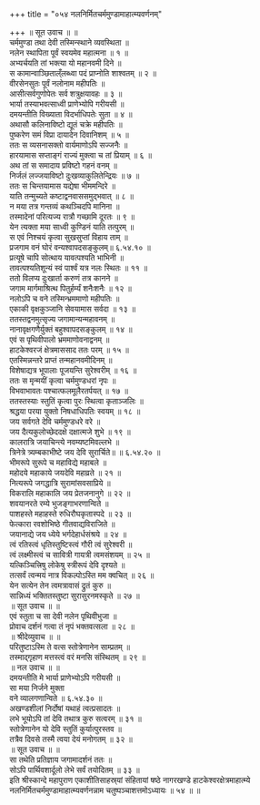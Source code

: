 +++
title = "०५४ नलनिर्मितचर्ममुण्डामाहात्म्यवर्णनम्"

+++
॥ सूत उवाच ॥ ॥  
चर्ममुण्डा तथा देवी तस्मिन्स्थाने व्यवस्थिता ॥  
नलेन स्थापिता पूर्वं स्वयमेव महात्मना ॥ १ ॥  
अभ्यर्चयति तां भक्त्या यो महानवमी दिने ॥  
स कामान्वाञ्छिताल्ँलब्ध्वा पदं प्राप्नोति शाश्वतम् ॥ २ ॥  
वीरसेनसुतः पूर्वं नलोनाम महीपतिः ॥  
आसीत्सर्वगुणोपेतः सर्व शत्रुक्षयावहः ॥ ३ ॥  
भार्या तस्याभवत्साध्वी प्राणेभ्योपि गरीयसी ॥  
दमयन्तीति विख्याता विदर्भाधिपतेः सुता ॥ ४ ॥  
अथासौ कलिनाविष्टो द्यूतं चक्रे महीपतिः ॥  
पुष्करेण समं विप्रा दायादेन दिवानिशम् ॥ ५ ॥  
ततः स व्यसनासक्तो वार्यमाणोऽपि सज्जनैः ॥  
हारयामास सप्ताङ्गं राज्यं मुक्त्वा च तां प्रियाम् ॥ ६ ॥  
अथ तां स समादाय प्रविष्टो गहनं वनम् ॥  
निर्जलं लज्जयाविष्टो दुःखव्याकुलितेन्द्रियः ॥ ७ ॥  
ततः स चिन्तयामास यद्येषा भीममन्दिरे ॥  
याति तन्मुच्यते कष्टाद्वनवाससमुद्भवात् ॥ ८ ॥  
न मया तत्र गन्तव्यं कथञ्चिदपि मानिना ॥  
तस्मादेनां परित्यज्य रात्रौ गच्छामि दूरतः ॥ ९ ॥  
येन त्यक्ता मया साध्वी कुण्डिनं याति तत्पुरम् ॥  
स एवं निश्चयं कृत्वा सुखसुप्तां विहाय ताम् ॥  
प्रजगाम वनं घोरं वन्यश्वापदसङ्कुलम्॥ ६.५४.१० ॥  
प्रत्यूषे चापि सोत्थाय यावत्पश्यति भाभिनी ॥  
तावत्पश्यतिशून्यं स्वं पार्श्वं यत्र नलः स्थितः ॥ ११ ॥  
ततो विलप्य दुःखार्ता करुणं तत्र कानने ॥  
जगाम मार्गमाश्रित्थ पितुर्हर्म्यं शनैःशनैः ॥ १२ ॥  
नलोऽपि च वने तस्मिन्भ्रममाणो महीपतिः ॥  
एकाकी वृक्षकुञ्जानि सेवयामास सर्वदा ॥ १३ ॥  
ततस्तद्वनमुत्सृज्य जगामान्यन्महावनम् ॥  
नानावृक्षगणैर्युक्तं बहुश्वापदसङ्कुलम् ॥ १४ ॥  
एवं स पृथिवीपालो भ्रममाणोवनाद्वनम् ॥  
हाटकेश्वरजं क्षेत्रमाससाद ततः परम् ॥ १५ ॥  
एतस्मिन्नन्तरे प्राप्तं तन्महानवमीदिनम् ॥  
विशेषाद्यत्र भूपालाः पूजयन्ति सुरेश्वरीम् ॥ १६ ॥  
ततः स मृन्मयीं कृत्वा चर्ममुण्डधरां नृपः ॥  
विभवाभावतः पश्चात्फलमूलैरतर्पयत् ॥ १७ ॥  
ततस्तस्याः स्तुतिं कृत्वा पुरः स्थित्वा कृताञ्जलिः ॥  
श्रद्धया परया युक्तो निषधाधिपतिः स्वयम् ॥ १८ ॥  
जय सर्वगते देवि चर्ममुण्डधरे वरे ॥  
जय दैत्यकुलोच्छेददक्षे दक्षात्मजे शुभे ॥ १९ ॥  
कालरात्रि जयाचिन्त्ये नवम्यष्टमिवल्लभे ॥  
त्रिनेत्रे त्र्यम्बकाभीष्टे जय देवि सुरार्चिते॥ ॥ ६.५४.२० ॥  
भीमरूपे सुरूपे च महाविद्ये महाबले ॥  
महोदये महाकाये जयदेवि महाव्रते ॥ २१ ॥  
नित्यरूपे जगद्धात्रि सुरामांसवसाप्रिये ॥  
विकरालि महाकालि जय प्रेतजनानुगे ॥ २२ ॥  
शवयानरते रम्ये भुजङ्गाभरणान्विते ॥  
पाशहस्ते महाहस्ते रुधिरौघकृतास्पदे ॥ २३ ॥  
फेत्कारा रवशोभिष्ठे गीतवाद्यविराजिते ॥  
जयानाद्ये जय ध्येये भर्गदेहार्धसंश्रये ॥ २४ ॥  
त्वं रतिस्त्वं धृतिस्तुष्टिस्त्वं गौरी त्वं सुरेश्वरी ॥  
त्वं लक्ष्मीस्त्वं च सावित्री गायत्री त्वमसंशयम् ॥ २५ ॥  
यत्किञ्चित्त्रिषु लोकेषु स्त्रीरूपं देवि दृश्यते ॥  
तत्सर्वं त्वन्मयं नात्र विकल्पोऽस्ति मम क्वचित् ॥ २६ ॥  
येन सत्येन तेन त्वमत्रावासं द्रुतं कुरु ॥  
सान्निध्यं भक्तितस्तुष्टा सुरासुरनमस्कृते ॥ २७ ॥  
॥ सूत उवाच ॥ ॥  
एवं स्तुता च सा देवी नलेन पृथिवीभुजा ॥  
प्रोवाच दर्शनं गत्वा तं नृपं भक्तवत्सला ॥ २८ ॥  
॥ श्रीदेव्युवाच ॥ ॥  
परितुष्टाऽस्मि ते वत्स स्तोत्रेणानेन साम्प्रतम् ॥  
तस्माद्गृहाण मत्तस्त्वं वरं मनसि संस्थितम् ॥ २९ ॥  
॥ नल उवाच ॥ ॥  
दमयन्तीति मे भार्या प्राणेभ्योऽपि गरीयसी ॥  
सा मया निर्जने मुक्ता  
वने व्यालगणान्विते ॥ ६.५४.३० ॥  
अखण्डशीलां निर्दोषां यथाहं त्वत्प्रसादतः ॥  
लभे भूयोऽपि तां देवि तथात्र कुरु सत्वरम् ॥ ३१ ॥  
स्तोत्रेणानेन यो देवि स्तुतिं कुर्यात्पुरस्तव ॥  
तत्रैव दिवसे तस्मै त्वया देयं मनोगतम् ॥ ३२ ॥  
॥ सूत उवाच ॥ ॥  
सा तथेति प्रतिज्ञाय जगामादर्शनं ततः ॥  
सोऽपि पार्थिवशार्दूलो लेभे सर्वं तयोदितम् ॥ ३३ ॥  
इति श्रीस्कान्दे महापुराण एकाशीतिसाहस्र्यां संहितायां षष्ठे नागरखण्डे हाटकेश्वरक्षेत्रमाहात्म्ये नलनिर्मितचर्ममुण्डामाहात्म्यवर्णनन्नाम चतुष्पञ्चाशत्तमोऽध्यायः ॥ ५४ ॥ ॥